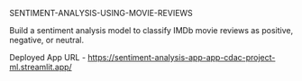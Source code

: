 SENTIMENT-ANALYSIS-USING-MOVIE-REVIEWS

Build a sentiment analysis model to classify IMDb movie reviews as positive, negative, or neutral.

Deployed App URL - https://sentiment-analysis-app-app-cdac-project-ml.streamlit.app/
